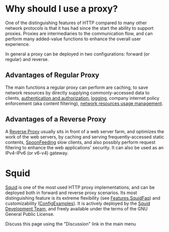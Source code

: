 # Why should I use a proxy?

One of the distinguishing features of HTTP compared to many other
network protocols is that it has had since the start the ability to
support proxies. Proxies are intermediaries to the communication flow,
and can perform many added-value functions to enhance the overall user
experience.

In general a proxy can be deployed in two configurations: forward (or
regular) and reverse.

## Advantages of Regular Proxy

The main functions a regular proxy can perform are caching, to save
network resources by directly supplying commonly-accessed data to
clients, [authentication and
authorization](https://wiki.squid-cache.org/WhySquid/SquidFaq/ProxyAuthentication#),
[logging](https://wiki.squid-cache.org/WhySquid/SquidFaq/SquidLogs#),
company internet policy enforcement (aka content filtering), [network
resources usage
management](https://wiki.squid-cache.org/WhySquid/Features/DelayPools#).

## Advantages of a Reverse Proxy

A [Reverse
Proxy](https://wiki.squid-cache.org/WhySquid/SquidFaq/ReverseProxy#)
usually sits in front of a web server farm, and optimizes the work of
the web servers, by caching and serving frequently-accessed static
contents,
[SpoonFeeding](https://wiki.squid-cache.org/WhySquid/SpoonFeeding#) slow
clients, and also possibly perform request filtering to enhance the web
applications' security. It can also be used as an IPv4-IPv6 (or v6-v4)
gateway.

# Squid

[Squid](https://wiki.squid-cache.org/WhySquid/SquidFaq/AboutSquid#) is
one of the most used HTTP proxy implementations, and can be deployed
both in forward and reverse proxy scenarios. Its most distinguishing
feature is its extreme flexibility (see
[Features](https://wiki.squid-cache.org/WhySquid/Features#),[SquidFaq](https://wiki.squid-cache.org/WhySquid/SquidFaq#))
and customizability
([ConfigExamples](https://wiki.squid-cache.org/WhySquid/ConfigExamples#)).
It is actively deployed by the [Squid Development
Team](https://wiki.squid-cache.org/WhySquid/WhoWeAre#), and freely
available under the terms of the GNU General Public License.

Discuss this page using the "Discussion" link in the main menu
